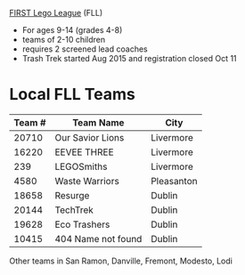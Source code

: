
[FIRST Lego League](http://www.firstlegoleague.org/) (FLL)
- For ages 9-14 (grades 4-8)
- teams of 2-10 children
- requires 2 screened lead coaches
- Trash Trek started Aug 2015 and registration closed Oct 11

# Local FLL Teams

|Team #  |Team Name | City |
|--------|----------|------|
|20710   |Our Savior Lions | Livermore |
|16220   |EEVEE THREE | Livermore |
|239     |LEGOSmiths | Livermore |
|4580    |Waste Warriors | Pleasanton |
|18658   |Resurge | Dublin |
|20144   |TechTrek | Dublin |
|19628   |Eco Trashers | Dublin |
|10415   |404 Name not found | Dublin |

Other teams in San Ramon, Danville, Fremont, Modesto, Lodi

